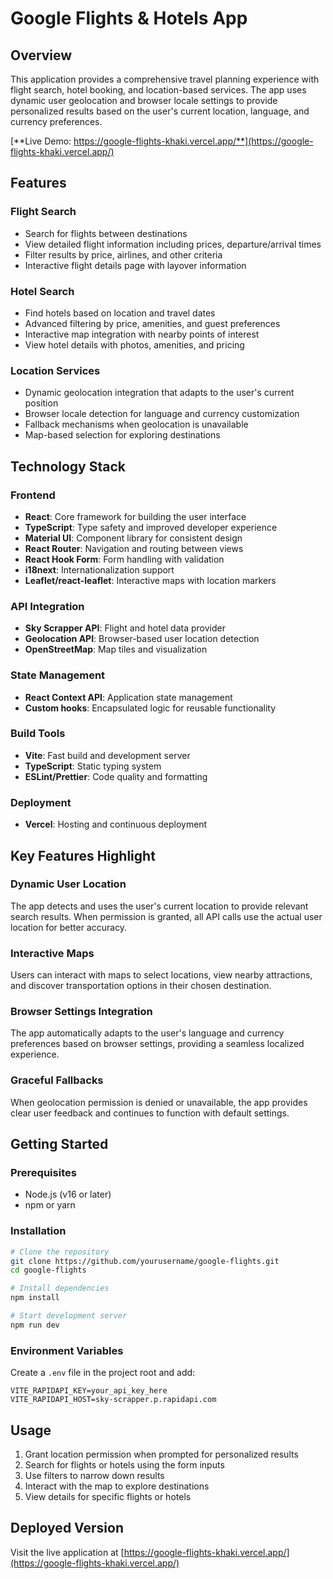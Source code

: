 # Google Flights & Hotels App

## Overview
This application provides a comprehensive travel planning experience with flight search, hotel booking, and location-based services. The app uses dynamic user geolocation and browser locale settings to provide personalized results based on the user's current location, language, and currency preferences.

[**Live Demo: https://google-flights-khaki.vercel.app/**](https://google-flights-khaki.vercel.app/)

## Features

### Flight Search
- Search for flights between destinations
- View detailed flight information including prices, departure/arrival times
- Filter results by price, airlines, and other criteria
- Interactive flight details page with layover information

### Hotel Search
- Find hotels based on location and travel dates
- Advanced filtering by price, amenities, and guest preferences
- Interactive map integration with nearby points of interest
- View hotel details with photos, amenities, and pricing

### Location Services
- Dynamic geolocation integration that adapts to the user's current position
- Browser locale detection for language and currency customization
- Fallback mechanisms when geolocation is unavailable
- Map-based selection for exploring destinations

## Technology Stack

### Frontend
- **React**: Core framework for building the user interface
- **TypeScript**: Type safety and improved developer experience
- **Material UI**: Component library for consistent design
- **React Router**: Navigation and routing between views
- **React Hook Form**: Form handling with validation
- **i18next**: Internationalization support
- **Leaflet/react-leaflet**: Interactive maps with location markers

### API Integration
- **Sky Scrapper API**: Flight and hotel data provider
- **Geolocation API**: Browser-based user location detection
- **OpenStreetMap**: Map tiles and visualization

### State Management
- **React Context API**: Application state management
- **Custom hooks**: Encapsulated logic for reusable functionality

### Build Tools
- **Vite**: Fast build and development server
- **TypeScript**: Static typing system
- **ESLint/Prettier**: Code quality and formatting

### Deployment
- **Vercel**: Hosting and continuous deployment

## Key Features Highlight

### Dynamic User Location
The app detects and uses the user's current location to provide relevant search results. When permission is granted, all API calls use the actual user location for better accuracy.

### Interactive Maps
Users can interact with maps to select locations, view nearby attractions, and discover transportation options in their chosen destination.

### Browser Settings Integration
The app automatically adapts to the user's language and currency preferences based on browser settings, providing a seamless localized experience.

### Graceful Fallbacks
When geolocation permission is denied or unavailable, the app provides clear user feedback and continues to function with default settings.

## Getting Started

### Prerequisites
- Node.js (v16 or later)
- npm or yarn

### Installation
```bash
# Clone the repository
git clone https://github.com/yourusername/google-flights.git
cd google-flights

# Install dependencies
npm install

# Start development server
npm run dev
```

### Environment Variables
Create a `.env` file in the project root and add:
```
VITE_RAPIDAPI_KEY=your_api_key_here
VITE_RAPIDAPI_HOST=sky-scrapper.p.rapidapi.com
```

## Usage
1. Grant location permission when prompted for personalized results
2. Search for flights or hotels using the form inputs
3. Use filters to narrow down results
4. Interact with the map to explore destinations
5. View details for specific flights or hotels

## Deployed Version
Visit the live application at [https://google-flights-khaki.vercel.app/](https://google-flights-khaki.vercel.app/)
